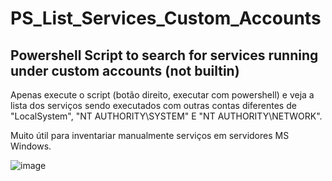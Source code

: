 # PS_List_Services_Custom_Accounts
## Powershell Script to search for services running under custom accounts (not builtin)
Apenas execute o script (botão direito, executar com powershell) e veja a lista dos serviços sendo executados com outras contas diferentes de "LocalSystem", "NT AUTHORITY\SYSTEM" E "NT AUTHORITY\NETWORK".

Muito útil para inventariar manualmente serviços em servidores MS Windows.


![image](https://user-images.githubusercontent.com/91758384/135786829-99808612-0df4-467b-be2a-d3b5d0902515.png)

